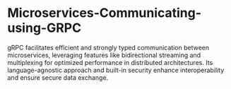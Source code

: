 # Microservices-Communicating-using-GRPC
 gRPC facilitates efficient and strongly typed communication between microservices, leveraging features like bidirectional streaming and multiplexing for optimized performance in distributed architectures. Its language-agnostic approach and built-in security enhance interoperability and ensure secure data exchange.
